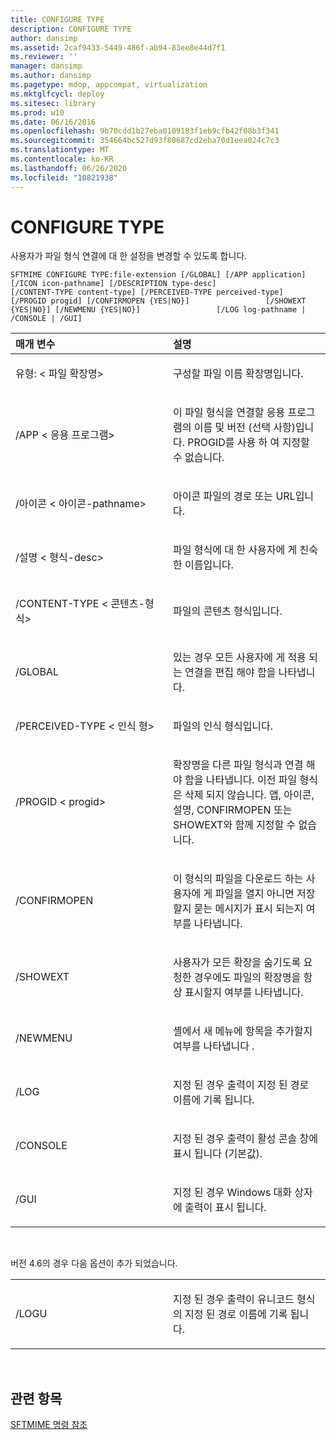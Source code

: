 ```yaml
---
title: CONFIGURE TYPE
description: CONFIGURE TYPE
author: dansimp
ms.assetid: 2caf9433-5449-486f-ab94-83ee8e44d7f1
ms.reviewer: ''
manager: dansimp
ms.author: dansimp
ms.pagetype: mdop, appcompat, virtualization
ms.mktglfcycl: deploy
ms.sitesec: library
ms.prod: w10
ms.date: 06/16/2016
ms.openlocfilehash: 9b70cdd1b27eba0109183f1eb9cfb42f08b3f341
ms.sourcegitcommit: 354664bc527d93f80687cd2eba70d1eea024c7c3
ms.translationtype: MT
ms.contentlocale: ko-KR
ms.lasthandoff: 06/26/2020
ms.locfileid: "10821938"
---
```

# CONFIGURE TYPE


사용자가 파일 형식 연결에 대 한 설정을 변경할 수 있도록 합니다.

`SFTMIME CONFIGURE TYPE:file-extension [/GLOBAL] [/APP application]                 [/ICON icon-pathname] [/DESCRIPTION type-desc]                 [/CONTENT-TYPE content-type] [/PERCEIVED-TYPE perceived-type]                 [/PROGID progid] [/CONFIRMOPEN {YES|NO}]                 [/SHOWEXT {YES|NO}] [/NEWMENU {YES|NO}]                 [/LOG log-pathname | /CONSOLE | /GUI]`

<table>
<colgroup>
<col width="50%" />
<col width="50%" />
</colgroup>
<thead>
<tr class="header">
<th align="left">매개 변수</th>
<th align="left">설명</th>
</tr>
</thead>
<tbody>
<tr class="odd">
<td align="left"><p>유형: &lt; 파일 확장명&gt;</p></td>
<td align="left"><p>구성할 파일 이름 확장명입니다.</p></td>
</tr>
<tr class="even">
<td align="left"><p>/APP &lt; 응용 프로그램&gt;</p></td>
<td align="left"><p>이 파일 형식을 연결할 응용 프로그램의 이름 및 버전 (선택 사항)입니다. PROGID를 사용 하 여 지정할 수 없습니다.</p></td>
</tr>
<tr class="odd">
<td align="left"><p>/아이콘 &lt; 아이콘-pathname&gt;</p></td>
<td align="left"><p>아이콘 파일의 경로 또는 URL입니다.</p></td>
</tr>
<tr class="even">
<td align="left"><p>/설명 &lt; 형식-desc&gt;</p></td>
<td align="left"><p>파일 형식에 대 한 사용자에 게 친숙 한 이름입니다.</p></td>
</tr>
<tr class="odd">
<td align="left"><p>/CONTENT-TYPE &lt; 콘텐츠-형식&gt;</p></td>
<td align="left"><p>파일의 콘텐츠 형식입니다.</p></td>
</tr>
<tr class="even">
<td align="left"><p>/GLOBAL</p></td>
<td align="left"><p>있는 경우 모든 사용자에 게 적용 되는 연결을 편집 해야 함을 나타냅니다.</p></td>
</tr>
<tr class="odd">
<td align="left"><p>/PERCEIVED-TYPE &lt; 인식 형&gt;</p></td>
<td align="left"><p>파일의 인식 형식입니다.</p></td>
</tr>
<tr class="even">
<td align="left"><p>/PROGID &lt; progid&gt;</p></td>
<td align="left"><p>확장명을 다른 파일 형식과 연결 해야 함을 나타냅니다. 이전 파일 형식은 삭제 되지 않습니다. 앱, 아이콘, 설명, CONFIRMOPEN 또는 SHOWEXT와 함께 지정할 수 없습니다.</p></td>
</tr>
<tr class="odd">
<td align="left"><p>/CONFIRMOPEN</p></td>
<td align="left"><p>이 형식의 파일을 다운로드 하는 사용자에 게 파일을 열지 아니면 저장할지 묻는 메시지가 표시 되는지 여부를 나타냅니다.</p></td>
</tr>
<tr class="even">
<td align="left"><p>/SHOWEXT</p></td>
<td align="left"><p>사용자가 모든 확장을 숨기도록 요청한 경우에도 파일의 확장명을 항상 표시할지 여부를 나타냅니다.</p></td>
</tr>
<tr class="odd">
<td align="left"><p>/NEWMENU</p></td>
<td align="left"><p>셸에서 새 메뉴에 항목을 추가할지 여부를 나타냅니다 <strong> </strong> .</p></td>
</tr>
<tr class="even">
<td align="left"><p>/LOG</p></td>
<td align="left"><p>지정 된 경우 출력이 지정 된 경로 이름에 기록 됩니다.</p></td>
</tr>
<tr class="odd">
<td align="left"><p>/CONSOLE</p></td>
<td align="left"><p>지정 된 경우 출력이 활성 콘솔 창에 표시 됩니다 (기본값).</p></td>
</tr>
<tr class="even">
<td align="left"><p>/GUI</p></td>
<td align="left"><p>지정 된 경우 Windows 대화 상자에 출력이 표시 됩니다.</p></td>
</tr>
</tbody>
</table>

 

버전 4.6의 경우 다음 옵션이 추가 되었습니다.

<table>
<colgroup>
<col width="50%" />
<col width="50%" />
</colgroup>
<tbody>
<tr class="odd">
<td align="left"><p>/LOGU</p></td>
<td align="left"><p>지정 된 경우 출력이 유니코드 형식의 지정 된 경로 이름에 기록 됩니다.</p></td>
</tr>
</tbody>
</table>

 

## 관련 항목


[SFTMIME 명령 참조](sftmime--command-reference.md)

 

 





